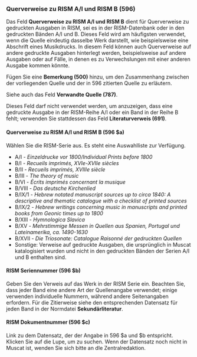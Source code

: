 ### Querverweise zu RISM A/I und RISM B (596)

Das Feld **Querverweise zu RISM A/I und RISM B** dient für Querverweise zu gedruckten Ausgaben in RISM, sei es in der RISM-Datenbank oder in den gedruckten Bänden A/I und B. Dieses Feld wird am häufigsten verwendet, wenn die Quelle eindeutig dasselbe Werk darstellt, wie beispielsweise eine Abschrift eines Musikdrucks. In diesem Feld können auch Querverweise auf andere gedruckte Ausgaben hinterlegt werden, beispielsweise auf andere Ausgaben oder auf Fälle, in denen es zu Verwechslungen mit einer anderen Ausgabe kommen könnte.

Fügen Sie eine **Bemerkung (500)** hinzu, um den Zusammenhang zwischen der vorliegenden Quelle und der in 596 zitierten Quelle zu erläutern.

Siehe auch das Feld **Verwandte Quelle (787)**.

Dieses Feld darf nicht verwendet werden, um anzuzeigen, dass eine gedruckte Ausgabe in der RISM-Reihe A/I oder ein Band in der Reihe B fehlt; verwenden Sie stattdessen das Feld **Literaturverweis (691)**.

#### Querverweise zu RISM A/I und RISM B (596 $a)

Wählen Sie die RISM-Serie aus. Es steht eine Auswahlliste zur Verfügung.

- A/I - _Einzeldrucke vor 1800/Individual Prints before 1800_
- B/I - _Recueils imprimés, XVIe-XVIIe siècles_
- B/II - _Recueils imprimés, XVIIIe siècle_
- B/III - _The theory of music_
- B/VI - _Écrits imprimés concernant la musique_
- B/VIII - _Das deutsche Kirchenlied_
- B/IX/1 - _Hebrew notated manuscript sources up to circa 1840: A descriptive and thematic catalogue with a checklist of printed sources_
- B/IX/2 - _Hebrew writings concerning music in manuscripts and printed books from Geonic times up to 1800_
- B/XIII - _Hymnologica Slavica_
- B/XV - _Mehrstimmige Messen in Quellen aus Spanien, Portugal und Lateinamerika, ca. 1490-1630_
- B/XVII - _Die Triosonate: Catalogue Raisonné der gedruckten Quellen_
- Sonstige: Verweise auf gedruckte Ausgaben, die ursprünglich in Muscat katalogisiert wurden und nicht in den gedruckten Bänden der Serien A/I und B enthalten sind.

#### RISM Seriennummer (596 $b)

Geben Sie den Verweis auf das Werk in der RISM Serie ein. Beachten Sie, dass jeder Band eine andere Art der Quellenangabe verwendet; einige verwenden individuelle Nummern, während andere Seitenangaben erfordern. Für die Zitierweise siehe den entsprechenden Datensatz für jeden Band in der Normdatei **Sekundärliteratur**.


#### RISM Dokumentnummer (596 $c)

Link zu dem Datensatz, der der Angabe in 596 $a und $b entspricht. Klicken Sie auf die Lupe, um zu suchen. Wenn der Datensatz noch nicht in Muscat ist, wenden Sie sich bitte an dIe Zentralredaktion.  

